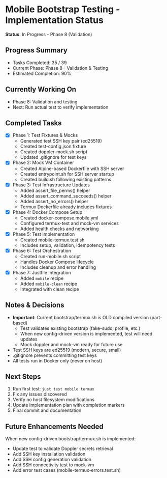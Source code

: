 # Mobile Bootstrap Testing - Implementation Status

**Status**: In Progress - Phase 8 (Validation)

## Progress Summary
- Tasks Completed: 35 / 39
- Current Phase: Phase 8 - Validation & Testing
- Estimated Completion: 90%

## Currently Working On
- Phase 8: Validation and testing
- Next: Run actual test to verify implementation

## Completed Tasks
- [x] Phase 1: Test Fixtures & Mocks
  - Generated test SSH key pair (ed25519)
  - Created test-config.json fixture
  - Created doppler-mock.sh script
  - Updated .gitignore for test keys
- [x] Phase 2: Mock VM Container
  - Created Alpine-based Dockerfile with SSH server
  - Created entrypoint.sh for SSH server startup
  - Created build.sh following existing patterns
- [x] Phase 3: Test Infrastructure Updates
  - Added assert_file_perms() helper
  - Added assert_command_succeeds() helper
  - Added assert_no_errors() helper
  - Termux Dockerfile already includes fixtures
- [x] Phase 4: Docker Compose Setup
  - Created docker-compose.mobile.yml
  - Configured termux-test and mock-vm services
  - Added health checks and networking
- [x] Phase 5: Test Implementation
  - Created mobile-termux.test.sh
  - Includes setup, validation, idempotency tests
- [x] Phase 6: Test Orchestration
  - Created run-mobile.sh script
  - Handles Docker Compose lifecycle
  - Includes cleanup and error handling
- [x] Phase 7: Justfile Integration
  - Added `mobile` recipe
  - Added `mobile-clean` recipe
  - Integrated with clean recipe

## Notes & Decisions
- **Important**: Current bootstrap/termux.sh is OLD compiled version (part-based)
  - Test validates existing bootstrap (fake-sudo, profile, etc.)
  - When new config-driven version is implemented, test will need updates
  - Mock doppler and mock-vm ready for future use
- Test SSH keys are ed25519 (modern, secure, small)
- .gitignore prevents committing test keys
- All tests run in Docker only (never on host)

## Next Steps
1. Run first test: `just test mobile termux`
2. Fix any issues discovered
3. Verify no host filesystem modifications
4. Update implementation plan with completion markers
5. Final commit and documentation

## Future Enhancements Needed
When new config-driven bootstrap/termux.sh is implemented:
- Update test to validate Doppler secrets retrieval
- Add SSH key installation validation
- Add SSH config generation validation
- Add SSH connectivity test to mock-vm
- Add error test cases (mobile-termux-errors.test.sh)
